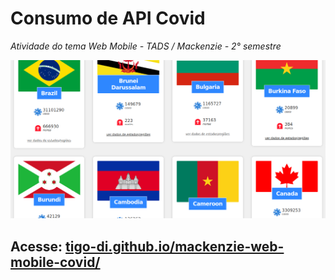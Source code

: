 

# Consumo de API Covid
_Atividade do tema Web Mobile - TADS / Mackenzie - 2° semestre_

![img](./print.png)



## Acesse: [tigo-di.github.io/mackenzie-web-mobile-covid/](https://tigo-di.github.io/mackenzie-web-mobile-covid/)




